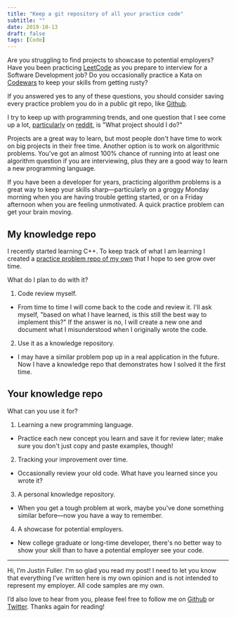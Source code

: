 ```yaml
---
title: "Keep a git repository of all your practice code"
subtitle: ""
date: 2019-10-13
draft: false
tags: [Code]
---
```


Are you struggling to find projects to showcase to potential employers? Have you been practicing [LeetCode](https://leetcode.com/) as you prepare to interview for a Software Development job? Do you occasionally practice a Kata on [Codewars](www.codewars.com) to keep your skills from getting rusty?

<!--more-->

If you answered yes to any of these questions, you should consider saving every practice problem you do in a public git repo, like [Github](https://github.com/).

I try to keep up with programming trends, and one question that I see come up a lot, [particularly](https://www.reddit.com/r/learnprogramming/) on [reddit](https://www.reddit.com/r/cscareerquestions/), is "What project should I do?"

Projects are a great way to learn, but most people don't have time to work on big projects in their free time. Another option is to work on algorithmic problems. You've got an almost 100% chance of running into at least one algorithm question if you are interviewing, plus they are a good way to learn a new programming language.

If you have been a developer for years, practicing algorithm problems is a great way to keep your skills sharp—particularly on a groggy Monday morning when you are having trouble getting started, or on a Friday afternoon when you are feeling unmotivated. A quick practice problem can get your brain moving.

## My knowledge repo

I recently started learning C++. To keep track of what I am learning I created a [practice problem repo of my own](https://github.com/JustinDFuller/problems) that I hope to see grow over time.

What do I plan to do with it?

1. Code review myself.
  * From time to time I will come back to the code and review it. I'll ask myself, "based on what I have learned, is this still the best way to implement this?" If the answer is no, I will create a new one and document what I misunderstood when I originally wrote the code.

2. Use it as a knowledge repository.
  * I may have a similar problem pop up in a real application in the future. Now I have a knowledge repo that demonstrates how I solved it the first time.

## Your knowledge repo

What can you use it for?

1. Learning a new programming language.
  * Practice each new concept you learn and save it for review later; make sure you don't just copy and paste examples, though!
2. Tracking your improvement over time.
  * Occasionally review your old code. What have you learned since you wrote it?
3. A personal knowledge repository.
  * When you get a tough problem at work, maybe you've done something similar before—now you have a way to remember.
4. A showcase for potential employers.
  * New college graduate or long-time developer, there's no better way to show your skill than to have a potential employer see your code.

---

Hi, I’m Justin Fuller. I’m so glad you read my post! I need to let you know that everything I’ve written here is my own opinion and is not intended to represent my employer. All code samples are my own.

I’d also love to hear from you, please feel free to follow me on [Github](https://github.com/justindfuller) or [Twitter](https://twitter.com/justin_d_fuller). Thanks again for reading!
